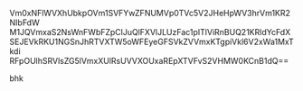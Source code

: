 Vm0xNFlWVXhUbkpOVm1SVFYwZFNUMVp0TVc5V2JHeHpWV3hrVm1KR2NIbFdW
M1JQVmxaS2NsWnFWbFZpClJuQlFXVlJLUzFac1pITlViRnBUQ21KRldYcFdX
SEJEVkRKU1NGSnJhRTVXTW5oWFEyeGFSVkZVVmxKTgpiVkl6V2xWa1MxTkdi
RFpOUlhSRVlsZG5lVmxXUlRsUVVXOUxaREpXTVFvS2VHMW0KCnB1dQ==

bhk